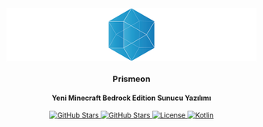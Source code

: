 ![Prismeon](.github/ASSETS/logo_readme.png)

<h3 align="center">Prismeon</h3>
<h4 align="center">Yeni Minecraft Bedrock Edition Sunucu Yazılımı</h4>

<p align="center">
  
  <!-- STAR BADGE -->
  <a href="https://github.com/Prismeon/Prismeon/stargazers">
    <img alt="GitHub Stars" src="https://img.shields.io/github/stars/Prismeon/Prismeon?style=for-the-badge">
  </a>
  <!-- ISSUES BADGE -->
  <a href="https://github.com/Prismeon/Prismeon/issues">
    <img alt="GitHub Stars" src="https://img.shields.io/github/issues/Prismeon/Prismeon?style=for-the-badge">
  </a>
  <!-- LICENSE BADGE -->
  <a href="https://opensource.org/licenses/gpl-3.0">
    <img alt="License" src="https://img.shields.io/github/license/Prismeon/Prismeon?style=for-the-badge">
  </a>
    <!-- KOTLIN BADGE -->
    <a href="https://kotlinlang.org">
      <img alt="Kotlin" src="https://img.shields.io/badge/Made%20With-Kotlin-orange?style=for-the-badge">
    </a>
    
</p>


